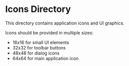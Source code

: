 # Icons Directory

This directory contains application icons and UI graphics.

Icons should be provided in multiple sizes:
- 16x16 for small UI elements
- 32x32 for toolbar buttons
- 48x48 for dialog icons
- 64x64 for main application icon